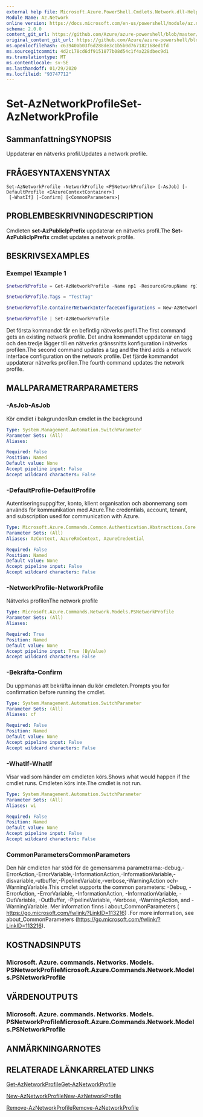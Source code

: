 ```yaml
---
external help file: Microsoft.Azure.PowerShell.Cmdlets.Network.dll-Help.xml
Module Name: Az.Network
online version: https://docs.microsoft.com/en-us/powershell/module/az.network/set-aznetworkprofile
schema: 2.0.0
content_git_url: https://github.com/Azure/azure-powershell/blob/master/src/Network/Network/help/Set-AzNetworkProfile.md
original_content_git_url: https://github.com/Azure/azure-powershell/blob/master/src/Network/Network/help/Set-AzNetworkProfile.md
ms.openlocfilehash: c63940ab03f6d288de3c1b5b0d767182168ed1fd
ms.sourcegitcommit: 4d2c178cd6df9151877b08d54c1f4a228dbec9d1
ms.translationtype: MT
ms.contentlocale: sv-SE
ms.lasthandoff: 01/29/2020
ms.locfileid: "93747712"
---
```

# <span data-ttu-id="a7ef3-101">Set-AzNetworkProfile</span><span class="sxs-lookup"><span data-stu-id="a7ef3-101">Set-AzNetworkProfile</span></span>

## <span data-ttu-id="a7ef3-102">Sammanfattning</span><span class="sxs-lookup"><span data-stu-id="a7ef3-102">SYNOPSIS</span></span>
<span data-ttu-id="a7ef3-103">Uppdaterar en nätverks profil.</span><span class="sxs-lookup"><span data-stu-id="a7ef3-103">Updates a network profile.</span></span>

## <span data-ttu-id="a7ef3-104">FRÅGESYNTAXEN</span><span class="sxs-lookup"><span data-stu-id="a7ef3-104">SYNTAX</span></span>

```
Set-AzNetworkProfile -NetworkProfile <PSNetworkProfile> [-AsJob] [-DefaultProfile <IAzureContextContainer>]
 [-WhatIf] [-Confirm] [<CommonParameters>]
```

## <span data-ttu-id="a7ef3-105">PROBLEMBESKRIVNING</span><span class="sxs-lookup"><span data-stu-id="a7ef3-105">DESCRIPTION</span></span>
<span data-ttu-id="a7ef3-106">Cmdleten **set-AzPublicIpPrefix** uppdaterar en nätverks profil.</span><span class="sxs-lookup"><span data-stu-id="a7ef3-106">The **Set-AzPublicIpPrefix** cmdlet updates a network profile.</span></span>

## <span data-ttu-id="a7ef3-107">BESKRIVS</span><span class="sxs-lookup"><span data-stu-id="a7ef3-107">EXAMPLES</span></span>

### <span data-ttu-id="a7ef3-108">Exempel 1</span><span class="sxs-lookup"><span data-stu-id="a7ef3-108">Example 1</span></span>
```powershell
$networkProfile = Get-AzNetworkProfile -Name np1 -ResourceGroupName rg1

$networkProfile.Tags = "TestTag"

$networkProfile.ContainerNetworkInterfaceConfigurations = New-AzNetworkProfileContainerNicConfig -Name cnicconfig1

$networkProfile | Set-AzNetworkProfile
```

<span data-ttu-id="a7ef3-109">Det första kommandot får en befintlig nätverks profil.</span><span class="sxs-lookup"><span data-stu-id="a7ef3-109">The first command gets an existing network profile.</span></span> <span data-ttu-id="a7ef3-110">Det andra kommandot uppdaterar en tagg och den tredje lägger till en nätverks gränssnitts konfiguration i nätverks profilen.</span><span class="sxs-lookup"><span data-stu-id="a7ef3-110">The second command updates a tag and the third adds a network interface configuration on the network profile.</span></span> <span data-ttu-id="a7ef3-111">Det fjärde kommandot uppdaterar nätverks profilen.</span><span class="sxs-lookup"><span data-stu-id="a7ef3-111">The fourth command updates the network profile.</span></span>

## <span data-ttu-id="a7ef3-112">MALLPARAMETRAR</span><span class="sxs-lookup"><span data-stu-id="a7ef3-112">PARAMETERS</span></span>

### <span data-ttu-id="a7ef3-113">-AsJob</span><span class="sxs-lookup"><span data-stu-id="a7ef3-113">-AsJob</span></span>
<span data-ttu-id="a7ef3-114">Kör cmdlet i bakgrunden</span><span class="sxs-lookup"><span data-stu-id="a7ef3-114">Run cmdlet in the background</span></span>

```yaml
Type: System.Management.Automation.SwitchParameter
Parameter Sets: (All)
Aliases:

Required: False
Position: Named
Default value: None
Accept pipeline input: False
Accept wildcard characters: False
```

### <span data-ttu-id="a7ef3-115">-DefaultProfile</span><span class="sxs-lookup"><span data-stu-id="a7ef3-115">-DefaultProfile</span></span>
<span data-ttu-id="a7ef3-116">Autentiseringsuppgifter, konto, klient organisation och abonnemang som används för kommunikation med Azure.</span><span class="sxs-lookup"><span data-stu-id="a7ef3-116">The credentials, account, tenant, and subscription used for communication with Azure.</span></span>

```yaml
Type: Microsoft.Azure.Commands.Common.Authentication.Abstractions.Core.IAzureContextContainer
Parameter Sets: (All)
Aliases: AzContext, AzureRmContext, AzureCredential

Required: False
Position: Named
Default value: None
Accept pipeline input: False
Accept wildcard characters: False
```

### <span data-ttu-id="a7ef3-117">-NetworkProfile</span><span class="sxs-lookup"><span data-stu-id="a7ef3-117">-NetworkProfile</span></span>
<span data-ttu-id="a7ef3-118">Nätverks profilen</span><span class="sxs-lookup"><span data-stu-id="a7ef3-118">The network profile</span></span>

```yaml
Type: Microsoft.Azure.Commands.Network.Models.PSNetworkProfile
Parameter Sets: (All)
Aliases:

Required: True
Position: Named
Default value: None
Accept pipeline input: True (ByValue)
Accept wildcard characters: False
```

### <span data-ttu-id="a7ef3-119">-Bekräfta</span><span class="sxs-lookup"><span data-stu-id="a7ef3-119">-Confirm</span></span>
<span data-ttu-id="a7ef3-120">Du uppmanas att bekräfta innan du kör cmdleten.</span><span class="sxs-lookup"><span data-stu-id="a7ef3-120">Prompts you for confirmation before running the cmdlet.</span></span>

```yaml
Type: System.Management.Automation.SwitchParameter
Parameter Sets: (All)
Aliases: cf

Required: False
Position: Named
Default value: None
Accept pipeline input: False
Accept wildcard characters: False
```

### <span data-ttu-id="a7ef3-121">-WhatIf</span><span class="sxs-lookup"><span data-stu-id="a7ef3-121">-WhatIf</span></span>
<span data-ttu-id="a7ef3-122">Visar vad som händer om cmdleten körs.</span><span class="sxs-lookup"><span data-stu-id="a7ef3-122">Shows what would happen if the cmdlet runs.</span></span>
<span data-ttu-id="a7ef3-123">Cmdleten körs inte.</span><span class="sxs-lookup"><span data-stu-id="a7ef3-123">The cmdlet is not run.</span></span>

```yaml
Type: System.Management.Automation.SwitchParameter
Parameter Sets: (All)
Aliases: wi

Required: False
Position: Named
Default value: None
Accept pipeline input: False
Accept wildcard characters: False
```

### <span data-ttu-id="a7ef3-124">CommonParameters</span><span class="sxs-lookup"><span data-stu-id="a7ef3-124">CommonParameters</span></span>
<span data-ttu-id="a7ef3-125">Den här cmdleten har stöd för de gemensamma parametrarna:-debug,-ErrorAction,-ErrorVariable,-InformationAction,-InformationVariable,-disvariable,-utbuffer,-PipelineVariable,-verbose,-WarningAction och-WarningVariable.</span><span class="sxs-lookup"><span data-stu-id="a7ef3-125">This cmdlet supports the common parameters: -Debug, -ErrorAction, -ErrorVariable, -InformationAction, -InformationVariable, -OutVariable, -OutBuffer, -PipelineVariable, -Verbose, -WarningAction, and -WarningVariable.</span></span> <span data-ttu-id="a7ef3-126">Mer information finns i about_CommonParameters ( https://go.microsoft.com/fwlink/?LinkID=113216) .</span><span class="sxs-lookup"><span data-stu-id="a7ef3-126">For more information, see about_CommonParameters (https://go.microsoft.com/fwlink/?LinkID=113216).</span></span>

## <span data-ttu-id="a7ef3-127">KOSTNADS</span><span class="sxs-lookup"><span data-stu-id="a7ef3-127">INPUTS</span></span>

### <span data-ttu-id="a7ef3-128">Microsoft. Azure. commands. Networks. Models. PSNetworkProfile</span><span class="sxs-lookup"><span data-stu-id="a7ef3-128">Microsoft.Azure.Commands.Network.Models.PSNetworkProfile</span></span>

## <span data-ttu-id="a7ef3-129">VÄRDEN</span><span class="sxs-lookup"><span data-stu-id="a7ef3-129">OUTPUTS</span></span>

### <span data-ttu-id="a7ef3-130">Microsoft. Azure. commands. Networks. Models. PSNetworkProfile</span><span class="sxs-lookup"><span data-stu-id="a7ef3-130">Microsoft.Azure.Commands.Network.Models.PSNetworkProfile</span></span>

## <span data-ttu-id="a7ef3-131">ANMÄRKNINGAR</span><span class="sxs-lookup"><span data-stu-id="a7ef3-131">NOTES</span></span>

## <span data-ttu-id="a7ef3-132">RELATERADE LÄNKAR</span><span class="sxs-lookup"><span data-stu-id="a7ef3-132">RELATED LINKS</span></span>

[<span data-ttu-id="a7ef3-133">Get-AzNetworkProfile</span><span class="sxs-lookup"><span data-stu-id="a7ef3-133">Get-AzNetworkProfile</span></span>](./Get-AzNetworkProfile.md)

[<span data-ttu-id="a7ef3-134">New-AzNetworkProfile</span><span class="sxs-lookup"><span data-stu-id="a7ef3-134">New-AzNetworkProfile</span></span>](./New-AzNetworkProfile.md)

[<span data-ttu-id="a7ef3-135">Remove-AzNetworkProfile</span><span class="sxs-lookup"><span data-stu-id="a7ef3-135">Remove-AzNetworkProfile</span></span>](./Remove-AzNetworkProfile.md)
